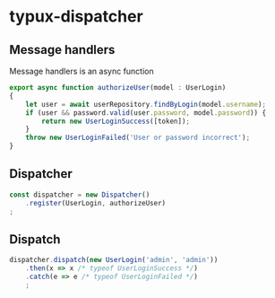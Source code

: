 # typux-dispatcher

## Message handlers
Message handlers is an async function
```ts
export async function authorizeUser(model : UserLogin)
{
    let user = await userRepository.findByLogin(model.username);
    if (user && password.valid(user.password, model.password)) {
        return new UserLoginSuccess([token]);
    }
    throw new UserLoginFailed('User or password incorrect');
}
```

## Dispatcher

```ts
const dispatcher = new Dispatcher()
    .register(UserLogin, authorizeUser)
;
```

## Dispatch

```ts
dispatcher.dispatch(new UserLogin('admin', 'admin'))
    .then(x => x /* typeof UserLoginSuccess */)
    .catch(e => e /* typeof UserLoginFailed */)
    ;
```